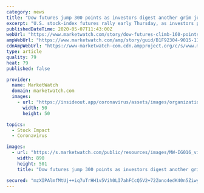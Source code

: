 ```yaml
---
category: news
title: "Dow futures jump 300 points as investors digest another grim jobless claims report and await Fed speakers, earnings results"
excerpt: "U.S. stock-index futures rally early Thursday, as investors parsed another sobering weekly jobless claims and waited to hear from host of speakers on"
publishedDateTime: 2020-05-07T11:43:00Z
webUrl: "https://www.marketwatch.com/story/dow-futures-climb-160-points-ahead-of-another-dismal-jobless-claims-and-a-parade-of-fed-speakers-earnings-2020-05-07?mod=MW_section_top_stories"
ampWebUrl: "https://www.marketwatch.com/amp/story/guid/B1F92304-9015-11EA-9208-AF2E6FA5B5BC"
cdnAmpWebUrl: "https://www-marketwatch-com.cdn.ampproject.org/c/s/www.marketwatch.com/amp/story/guid/B1F92304-9015-11EA-9208-AF2E6FA5B5BC"
type: article
quality: 79
heat: 79
published: false

provider:
  name: MarketWatch
  domain: marketwatch.com
  images:
    - url: "https://insideout.app/coronavirus/assets/images/organizations/marketwatch.com-50x50.jpg"
      width: 50
      height: 50

topics:
  - Stock Impact
  - Coronavirus

images:
  - url: "https://s.marketwatch.com/public/resources/images/MW-IG016_virus__ZH_20200507000143.jpg"
    width: 890
    height: 501
    title: "Dow futures jump 300 points as investors digest another grim jobless claims report and await Fed speakers, earnings results"

secured: "mzXIPAlmfMtUj++iq7uTrHH1v5Vih0LI7ahFCcQ5V2+72Zono4edK40n5Ziwymz0XWpl0p+FXRzVFiodJ9VAFoYw4QzMZ03WCvgdN1cFwqOrfJUheQAMKzcPctqs1T6uWqAtWjXjYGX+4GJurTtroiKYBIfxX0By6s5LvYOT7J0o1tdG2yuiILYvt7JJRERD2JrxDPdIbYIeI57PmeBB5kxfm82cTJd/tC0WYqqWx6syEQxwp6nnCGum8im5mzh6H21a/5SkAhII6V76AwXX+1d5o7Skmu1Gb11jSNrpObWvgXhYXG0UJ+nM9JQnRBum;G3Ca1P5Tdjod6JE3Gd9tJQ=="
---
```


